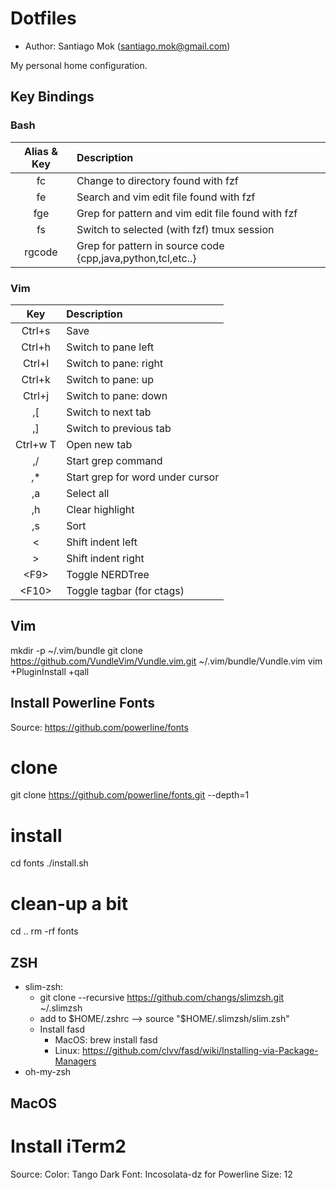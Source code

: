 # Dotfiles
* Author: Santiago Mok (santiago.mok@gmail.com)

My personal home configuration.

## Key Bindings
### Bash
| Alias & Key | Description |
| :---: | :---  |
| fc          | Change to directory found with fzf                               |
| fe          | Search and vim edit file found with fzf                          |
| fge         | Grep for pattern and vim edit file found with fzf                |
| fs          | Switch to selected (with fzf) tmux session                       |
| rgcode      | Grep for pattern in source code {cpp,java,python,tcl,etc..}      |

### Vim
| Key | Description |
| :---: | :---  |
| Ctrl+s    | Save |
| Ctrl+h    | Switch to pane left |
| Ctrl+l    | Switch to pane: right |
| Ctrl+k    | Switch to pane: up |
| Ctrl+j    | Switch to pane: down |
| ,[        | Switch to next tab |
| ,]        | Switch to previous tab |
| Ctrl+w T  | Open new tab |
| ,/        | Start grep command |
| ,\*       | Start grep for word under cursor |
| ,a        | Select all |
| ,h        | Clear highlight |
| ,s        | Sort |
| <         | Shift indent left |
| >         | Shift indent right |
| \<F9\>    | Toggle NERDTree |
| \<F10\>   | Toggle tagbar (for ctags) |


## Vim 
mkdir -p ~/.vim/bundle
git clone https://github.com/VundleVim/Vundle.vim.git ~/.vim/bundle/Vundle.vim
vim +PluginInstall +qall

## Install Powerline Fonts
Source: https://github.com/powerline/fonts
# clone
git clone https://github.com/powerline/fonts.git --depth=1
# install
cd fonts
./install.sh
# clean-up a bit
cd ..
rm -rf fonts

## ZSH
* slim-zsh: 
    - git clone --recursive https://github.com/changs/slimzsh.git ~/.slimzsh
    - add to $HOME/.zshrc --> source "$HOME/.slimzsh/slim.zsh"
    - Install fasd
        - MacOS: brew install fasd
        - Linux: https://github.com/clvv/fasd/wiki/Installing-via-Package-Managers 
* oh-my-zsh

## MacOS 
# Install iTerm2
Source: 
Color: Tango Dark
Font: Incosolata-dz for Powerline
Size: 12
